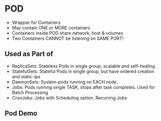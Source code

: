 # POD

- Wrapper for Containers
- May contain ONE or MORE containers
- Containers inside POD share network, host & volumes
- Two Containers CANNOT be listening on SAME PORT!

## Used as Part of 
- ReplicaSets:	 Stateless Pods in single group, scalable and self-healing.
- StatefulSets:	 Stateful Pods in single group, but have ordered creation and static-ips
- DaemonSets:	 System-pods running on EACH node.
- Jobs:			 Pods running single TASK, stops after task completes. Used for Batch Processing
- CronJobs:		 Jobs with Scheduling option. Recurring Jobs 	

## Pod Demo

